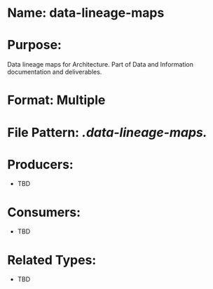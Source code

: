 # Name: data-lineage-maps

# Purpose:
Data lineage maps for Architecture. Part of Data and Information documentation and deliverables.

# Format: Multiple

# File Pattern: *.data-lineage-maps.*

# Producers:
- TBD

# Consumers:
- TBD

# Related Types:
- TBD

